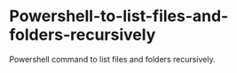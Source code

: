 # Powershell-to-list-files-and-folders-recursively
Powershell command to list files and folders recursively.
